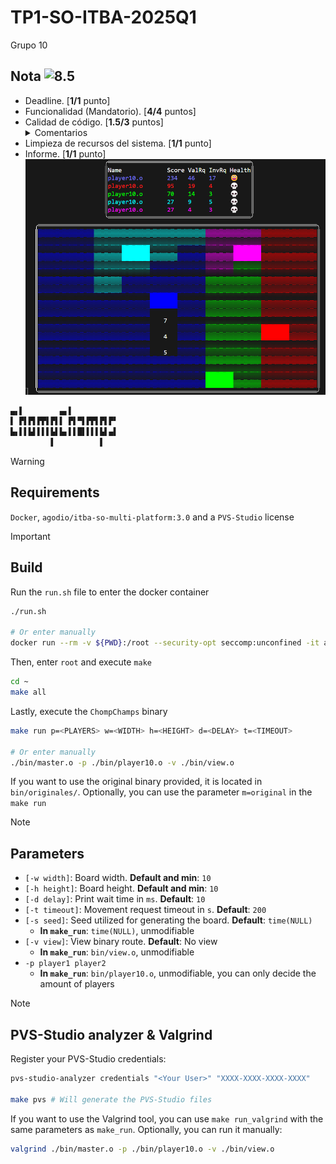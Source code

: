 # TP1-SO-ITBA-2025Q1

Grupo 10 <!-- Que se quiere sacar 10 -->

## Nota ![8.5](https://img.shields.io/badge/8.5-32CD32)


* Deadline. [**1/1** punto]
* Funcionalidad (Mandatorio). [**4/4** puntos]
* Calidad de código. [**1.5/3** puntos]
    <details>
        <summary>Comentarios</summary>
        <ul>
        <li>Entiendo que intentaron replicar el master, pero ARI no es un nombre representativo para constantes</li>
        <li> Valoro el esfuerzo de separar el código en diferentes unidades de compilación, pero hay algunas incoherencias. askViewToPrint no forma parte de la la lógica del juego (un)lockGameStateReads tampoco y a la vez waitToRead y finishReading están en player directamente. Podría haber una UC destinada a sync.</li>
        <li> ipc.c junta TODOS los ipcs usados, pero podría estar perfectamente separado shm, de pipes y sem</li>
        <li> Esta falta de separación se observa también en utils.h que junta todos los structs.</li>
        <li> utils no es el nombre más feliz para esa carpeta</li>
        <li> Si algo hay que ponerle de nombre "varios" o "utils" porque no hay un nombre específico más adecuado, es un claro síntoma de que hace falta un refactor y se están mezclando responsabilidades.</li>
    </ul>   
    </details>
* Limpieza de recursos del sistema. [**1/1** punto]
* Informe. [**1/1** punto]
![game screenshot](screenshot.bmp)

```md
▄▖▌        ▄▖▌          
▌ ▛▌▛▌▛▛▌▛▌▌ ▛▌▀▌▛▛▌▛▌▛▘
▙▖▌▌▙▌▌▌▌▙▌▙▖▌▌█▌▌▌▌▙▌▄▌
         ▌          ▌   
```

> [!WARNING]
>
> ## Requirements
>
> `Docker`, `agodio/itba-so-multi-platform:3.0` and a `PVS-Studio` license

> [!IMPORTANT]
>
> ## Build
>
> Run the `run.sh` file to enter the docker container
>
> ```sh
> ./run.sh
>
> # Or enter manually
> docker run --rm -v ${PWD}:/root --security-opt seccomp:unconfined -it agodio/itba-so-multi-platform:3.0
> ```
>
> Then, enter `root` and execute `make`
>
> ```sh
> cd ~
> make all
> ```
>
> Lastly, execute the `ChompChamps` binary
>
> ```sh
> make run p=<PLAYERS> w=<WIDTH> h=<HEIGHT> d=<DELAY> t=<TIMEOUT>
> 
> # Or enter manually
> ./bin/master.o -p ./bin/player10.o -v ./bin/view.o
> ```
>
> If you want to use the original binary provided, it is located in `bin/originales/`. Optionally, you can use the parameter `m=original` in the `make run`

> [!NOTE]
>
> ## Parameters
>
> - `[-w width]`: Board width. **Default and min**: `10`
> - `[-h height]`: Board height. **Default and min**: `10`
> - `[-d delay]`: Print wait time in `ms`. **Default**: `10`
> - `[-t timeout]`: Movement request timeout in `s`. **Default**: `200`
> - `[-s seed]`: Seed utilized for generating the board. **Default**: `time(NULL)`
>   - **In `make_run`**: `time(NULL)`, unmodifiable
> - `[-v view]`: View binary route. **Default**: No view
>   - **In `make_run`**: `bin/view.o`, unmodifiable
> - `-p player1 player2`
>   - **In `make_run`**: `bin/player10.o`, unmodifiable, you can only decide the amount of players

> [!NOTE]
>
> ## PVS-Studio analyzer & Valgrind
>
> Register your PVS-Studio credentials:
>
> ```sh
> pvs-studio-analyzer credentials "<Your User>" "XXXX-XXXX-XXXX-XXXX"
>
> make pvs # Will generate the PVS-Studio files
> ```
>
> If you want to use the Valgrind tool, you can use `make run_valgrind` with the same parameters as `make_run`. Optionally, you can run it manually:
>
> ```sh
> valgrind ./bin/master.o -p ./bin/player10.o -v ./bin/view.o
> ```

